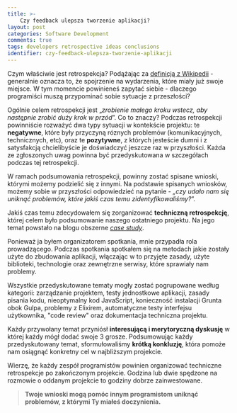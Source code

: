 ```yaml
---
title: >-
    Czy feedback ulepsza tworzenie aplikacji?
layout: post
categories: Software Development
comments: true
tags: developers retrospective ideas conclusions
identifier: czy-feedback-ulepsza-tworzenie-aplikacji
---
```


Czym właściwie jest retrospekcja? Podążając za [definicją z Wikipedii](https://en.wikipedia.org/wiki/Retrospective) - generalnie 
oznacza to, że spojrzenie na wydarzenia, które miały już swoje miejsce. W tym momencie powinieneś zapytać siebie - dlaczego 
programiści muszą przypominać sobie sytuacje z przeszłości?

Ogólnie celem retrospekcji jest „*zrobienie małego kroku wstecz, aby następnie zrobić duży krok w przód*”. Co to znaczy?
Podczas retrospekcji powinniście rozważyć dwa typy sytuacji w kontekście projektu: te **negatywne**, które były przyczyną
róznych problemów (komunikacyjnych, technicznych, etc), oraz te **pozytywne**, z których jesteście dumni i z satysfakcją
chcielibyście je doświadczyć jeszcze raz w przyszłości. Każda ze zgłoszonych uwag powinna być przedyskutowana
w szczegółach podczas tej retrospekcji.

W ramach podsumowania retrospekcji, powinny zostać spisane wnioski, którymi możemy podzielić się z innymi.
Na podstawie spisanych wniosków, możemy sobie w przyszłości odpowiedzieć na pytanie - *„czy udało nam się uniknąć
problemów, które jakiś czas temu zidentyfikowaliśmy?*”.

Jakiś czas temu zdecydowałem się zorganizować **techniczną retrospekcję**, której celem było podsumowanie naszego ostatniego
projektu. Na jego temat powstało na blogu obszerne [*case study*](http://desmart.com/blog/why-remote-software-development-works-the-story-of-a-startup-tagvenue-from-london).

Ponieważ ja byłem organizatorem spotkania, mnie przypadła rola prowadzącego. Podczas spotkania spotkałem się na metodach
jakie zostały użyte do zbudowania aplikacji, włączając w to przyjęte zasady, użyte biblioteki, technologie oraz zewnętrzne
serwisy, które sprawiały nam problemy.

Wszystkie przedyskutowane tematy mogły zostać pogrupowane według kategorii: zarządzanie projektem, testy jednostkowe aplikacji,
zasady pisania kodu, nieoptymalny kod JavaScript, konieczność instalacji Grunta obok Gulpa, problemy z Elixirem,
automatyczne testy interfejsu użytkownika, "code review" oraz dokumentacja techniczna projektu.

Każdy przywołany temat przyniósł **interesującą i merytoryczną dyskusję** w której każdy mógł dodać swoje 3 grosze. 
Podsumowując każdy przedyskutowany temat, sformułowaliśmy **krótką konkluzję**, która pomoże nam osiągnąć konkretny cel
w najbliższym projekcie.

Wierzę, że każdy zespół programistów powinien organizować techniczne retrospekcje po zakończonym projekcie. Godzina
lub dwie spędzone na rozmowie o oddanym projekcie to godziny dobrze zainwestowane. 

> **Twoje wnioski mogą pomóc innym programistom uniknąć problemów, z którymi Ty miałeś doczynienia.**

